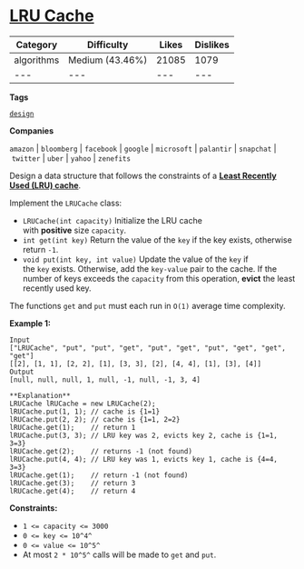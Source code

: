 [LRU Cache](https://leetcode.com/problems/lru-cache/description/ "https://leetcode.com/problems/lru-cache/description/")
========================================================================================================================

| Category | Difficulty | Likes | Dislikes |
| --- |  --- |  --- |  --- |
| algorithms | Medium (43.46%) | 21085 | 1079 |
| --- |  --- |  --- |  --- |

**Tags**

[`design`](https://leetcode.com/tag/design?source=vscode "https://leetcode.com/tag/design?source=vscode")

**Companies**

`amazon` | `bloomberg` | `facebook` | `google` | `microsoft` | `palantir` | `snapchat` | `twitter` | `uber` | `yahoo` | `zenefits`

Design a data structure that follows the constraints of a **[Least Recently Used (LRU) cache](https://en.wikipedia.org/wiki/Cache_replacement_policies#LRU "https://en.wikipedia.org/wiki/Cache_replacement_policies#LRU")**.

Implement the `LRUCache` class:

-   `LRUCache(int capacity)` Initialize the LRU cache with **positive** size `capacity`.
-   `int get(int key)` Return the value of the `key` if the key exists, otherwise return `-1`.
-   `void put(int key, int value)` Update the value of the `key` if the `key` exists. Otherwise, add the `key-value` pair to the cache. If the number of keys exceeds the `capacity` from this operation, **evict** the least recently used key.

The functions `get` and `put` must each run in `O(1)` average time complexity.

**Example 1:**

```
Input
["LRUCache", "put", "put", "get", "put", "get", "put", "get", "get", "get"]
[[2], [1, 1], [2, 2], [1], [3, 3], [2], [4, 4], [1], [3], [4]]
Output
[null, null, null, 1, null, -1, null, -1, 3, 4]

**Explanation**
LRUCache lRUCache = new LRUCache(2);
lRUCache.put(1, 1); // cache is {1=1}
lRUCache.put(2, 2); // cache is {1=1, 2=2}
lRUCache.get(1);    // return 1
lRUCache.put(3, 3); // LRU key was 2, evicts key 2, cache is {1=1, 3=3}
lRUCache.get(2);    // returns -1 (not found)
lRUCache.put(4, 4); // LRU key was 1, evicts key 1, cache is {4=4, 3=3}
lRUCache.get(1);    // return -1 (not found)
lRUCache.get(3);    // return 3
lRUCache.get(4);    // return 4
```

**Constraints:**

-   `1 <= capacity <= 3000`
-   `0 <= key <= 10^4^`
-   `0 <= value <= 10^5^`
-   At most `2 * 10^5^` calls will be made to `get` and `put`.